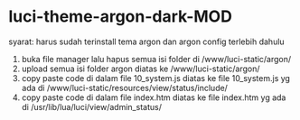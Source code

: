 # luci-theme-argon-dark-MOD

syarat: harus sudah terinstall tema argon dan argon config terlebih dahulu

1. buka file manager lalu hapus semua isi folder di /www/luci-static/argon/
2. upload semua isi folder argon diatas ke /www/luci-static/argon/
3. copy paste code di dalam file 10_system.js diatas ke file 10_system.js yg ada di /www/luci-static/resources/view/status/include/
4. copy paste code di dalam file index.htm diatas ke file index.htm yg ada di /usr/lib/lua/luci/view/admin_status/

